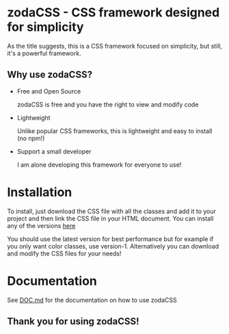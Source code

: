 # zodaCSS - CSS framework designed for simplicity
As the title suggests, this is a CSS framework focused on simplicity, but still, it's a powerful framework.

## Why use zodaCSS?
* Free and Open Source

    zodaCSS is free and you have the right to view and modify code
* Lightweight
  
    Unlike popular CSS frameworks, this is lightweight and easy to install (no npm!)
* Support a small developer
  
    I am alone developing this framework for everyone to use!

# Installation
To install, just download the CSS file with all the classes and add it to your project and then link the CSS file in your HTML document.
You can install any of the versions <a href="https://github.com/zodajam/zodaCSS/tree/main/downloads">here</a>

You should use the latest version for best performance but for example if you only want color classes, use version-1.
Alternatively you can download and modify the CSS files for your needs!

# Documentation
See <a href="https://github.com/zodajam/zodaCSS/blob/main/DOC.md">DOC.md</a> for the documentation on how to use zodaCSS

## Thank you for using zodaCSS!
